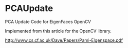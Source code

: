 PCAUpdate
=========

PCA Update Code for EigenFaces OpenCV

Implemented from this article for the OpenCV library.

http://www.cs.cf.ac.uk/Dave/Papers/Pami-EIgenspace.pdf
